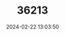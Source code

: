 ---
title: "36213"
category: "Solanum melissarum"
draft: false
date: 2024-02-22 13:03:50
languages:
  Portuguese: ["Baga De Veado", "Tomate Arboreo", "Unha De Veado"]
---